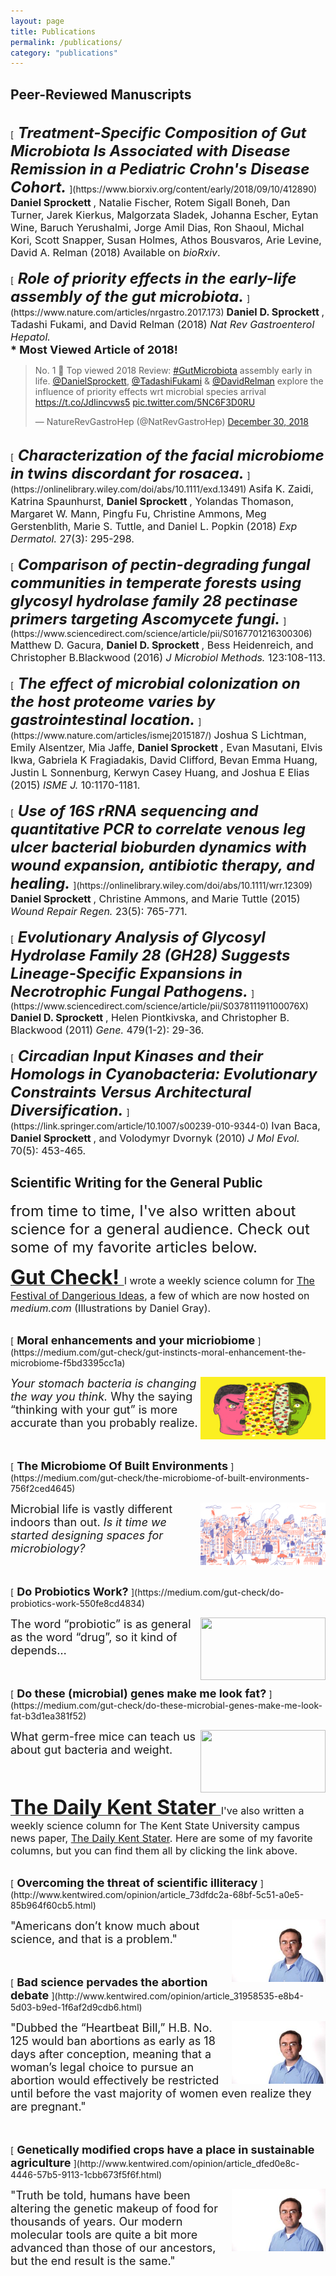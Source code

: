 ```yaml
---
layout: page
title: Publications
permalink: /publications/
category: "publications"
---
```


<h2>Peer-Reviewed Manuscripts</h2>
<br>
[<font size="5">
    <i>
    <b>
      Treatment-Specific Composition of Gut Microbiota Is Associated with Disease Remission in a Pediatric Crohn's Disease Cohort.
    </b>
    </i>
</font>](https://www.biorxiv.org/content/early/2018/09/10/412890)
<font size="3">
  <b>
    Daniel Sprockett
  </b>
  , Natalie Fischer, Rotem Sigall Boneh, Dan Turner, Jarek Kierkus, Malgorzata Sladek, Johanna Escher, Eytan Wine, Baruch Yerushalmi, Jorge Amil Dias, Ron Shaoul, Michal Kori, Scott Snapper, Susan Holmes, Athos Bousvaros, Arie Levine, David A. Relman (2018) 
Available on <i>bioRxiv</i>.
</font>
<br>

<br>
[<font size="5">
    <i>
    <b>
      Role of priority effects in the early-life assembly of the gut microbiota.
    </b>
    </i>
</font>](https://www.nature.com/articles/nrgastro.2017.173)
<font size="3">
  <b>
    Daniel D. Sprockett
  </b>
  , Tadashi Fukami, and David Relman (2018)
  <i>
    Nat Rev Gastroenterol Hepatol. <br/>  
  </i>
 </font>
<font size="4"> 
  <b>
    * Most Viewed Article of 2018!
  </b>
 </font>

<br>

<blockquote class="twitter-tweet" data-conversation="none" data-lang="en"><p lang="en" dir="ltr">No. 1 🏅 Top viewed 2018 Review: <a href="https://twitter.com/hashtag/GutMicrobiota?src=hash&amp;ref_src=twsrc%5Etfw">#GutMicrobiota</a> assembly early in life. <a href="https://twitter.com/DanielSprockett?ref_src=twsrc%5Etfw">@DanielSprockett</a>, <a href="https://twitter.com/TadashiFukami?ref_src=twsrc%5Etfw">@TadashiFukami</a> &amp; <a href="https://twitter.com/DavidRelman?ref_src=twsrc%5Etfw">@DavidRelman</a> explore the influence of priority effects wrt microbial species arrival <a href="https://t.co/JdIincvws5">https://t.co/JdIincvws5</a> <a href="https://t.co/5NC6F3D0RU">pic.twitter.com/5NC6F3D0RU</a></p>&mdash; NatureRevGastroHep (@NatRevGastroHep) <a href="https://twitter.com/NatRevGastroHep/status/1079425099936268288?ref_src=twsrc%5Etfw">December 30, 2018</a></blockquote>
<script async src="https://platform.twitter.com/widgets.js" charset="utf-8"></script>


<br>
[<font size="5">
    <i>
    <b>
      Characterization of the facial microbiome in twins discordant for rosacea.
    </b>
    </i>
</font>](https://onlinelibrary.wiley.com/doi/abs/10.1111/exd.13491)
<font size="3">
  Asifa K. Zaidi, Katrina Spaunhurst, 
  <b>
    Daniel Sprockett
  </b>
  , Yolandas Thomason, Margaret W. Mann, Pingfu Fu, Christine Ammons, Meg Gerstenblith, Marie S. Tuttle, and Daniel L. Popkin (2018)
  <i>
    Exp Dermatol. 
  </i>
  27(3): 295-298.
</font>
<br>

<br>
[<font size="5">
    <i>
    <b>
      Comparison of pectin-degrading fungal communities in temperate forests using glycosyl hydrolase family 28 pectinase primers targeting Ascomycete fungi.
    </b>
    </i>
</font>](https://www.sciencedirect.com/science/article/pii/S0167701216300306)
<font size="3">
  Matthew D. Gacura, 
  <b>
    Daniel D. Sprockett
  </b>
  , Bess Heidenreich, and Christopher B.Blackwood (2016)
  <i>
    J Microbiol Methods. 
  </i>
  123:108-113.
</font>
<br>

<br>
[<font size="5">
    <i>
    <b>
      The effect of microbial colonization on the host proteome varies by gastrointestinal location.
    </b>
    </i>
</font>](https://www.nature.com/articles/ismej2015187/)
<font size="3">
  Joshua S Lichtman, Emily Alsentzer, Mia Jaffe, 
  <b>
    Daniel Sprockett
  </b>
  , Evan Masutani, Elvis Ikwa, Gabriela K Fragiadakis, David Clifford, Bevan Emma Huang, Justin L Sonnenburg, Kerwyn Casey Huang, and Joshua E Elias (2015)
  <i>
    ISME J. 
  </i>
  10:1170-1181.
</font>
<br>

<br>
[<font size="5">
    <i>
    <b>
      Use of 16S rRNA sequencing and quantitative PCR to correlate venous leg ulcer bacterial bioburden dynamics with wound expansion, antibiotic therapy, and healing.
    </b>
    </i>
</font>](https://onlinelibrary.wiley.com/doi/abs/10.1111/wrr.12309)
<font size="3">
  <b>
    Daniel Sprockett
  </b>
  , Christine Ammons, and Marie Tuttle (2015)
  <i>
    Wound Repair Regen. 
  </i>
  23(5): 765-771.
</font>
<br>

<br>
[<font size="5">
    <i>
    <b>
      Evolutionary Analysis of Glycosyl Hydrolase Family 28 (GH28) Suggests Lineage-Specific Expansions in Necrotrophic Fungal Pathogens.
    </b>
    </i>
</font>](https://www.sciencedirect.com/science/article/pii/S037811191100076X)
<font size="3">
  <b>
    Daniel D. Sprockett
  </b>
  , Helen Piontkivska, and Christopher B. Blackwood (2011)
  <i>
    Gene. 
  </i>
  479(1-2): 29-36.
</font>
<br>

<br>
[<font size="5">
    <i>
    <b>
      Circadian Input Kinases and their Homologs in Cyanobacteria: Evolutionary Constraints Versus Architectural Diversification.
    </b>
    </i>
</font>](https://link.springer.com/article/10.1007/s00239-010-9344-0)
<font size="3">
  Ivan Baca, 
  <b>
    Daniel Sprockett
  </b>
  , and Volodymyr Dvornyk (2010)
  <i>
    J Mol Evol. 
  </i>
  70(5): 453-465.
</font>
<br>


<h2>Scientific Writing for the General Public</h2>
<font size="5">from time to time, I've also written about science for a general audience. Check out some of my favorite articles below.</font>

<br>

[<font size="6">
    <b>
      Gut Check!
    </b>
</font>](https://medium.com/gut-check)
<font size="3">
  I wrote a weekly science column for <a href="https://festivalofdangerousideas.com/">The Festival of Dangerious Ideas</a>, a few of which are now hosted on <i>medium.com</i> (Illustrations by Daniel Gray).
</font>

<br>
[<font size="4">
    <b>
      Moral enhancements and your micriobiome
    </b>
</font>](https://medium.com/gut-check/gut-instincts-moral-enhancement-the-microbiome-f5bd3395cc1a)
<p>
<img src="/images/GutCheck_1.png" style="float:right;width:200px;height:100px;">
<font size="4">
  <i> Your stomach bacteria is changing the way you think. </i>
  Why the saying “thinking with your gut” is more accurate than you probably realize.
</font>
</p>
<br>

<br>
[<font size="4">
    <b>
      The Microbiome Of Built Environments
    </b>
</font>](https://medium.com/gut-check/the-microbiome-of-built-environments-756f2ced4645)
<p>
<img src="/images/GutCheck_2.png" style="float:right;width:200px;height:100px;">
<font size="4">
  Microbial life is vastly different indoors than out.
  <i> Is it time we started designing spaces for microbiology?</i>
</font>
</p>
<br>

<br>
[<font size="4">
    <b>
      Do Probiotics Work?
    </b>
</font>](https://medium.com/gut-check/do-probiotics-work-550fe8cd4834)
<p>
<img src="/images/GutCheck_3.png" style="float:right;width:200px;height:100px;">
<font size="4">
  The word “probiotic” is as general as the word “drug”, so it kind of depends…
</font>
</p>
<br>

<br>
[<font size="4">
    <b>
      Do these (microbial) genes make me look fat?
    </b>
</font>](https://medium.com/gut-check/do-these-microbial-genes-make-me-look-fat-b3d1ea381f52)
<p>
<img src="/images/GutCheck_4.png" style="float:right;width:200px;height:100px;">
<font size="4">
  What germ-free mice can teach us about gut bacteria and weight.</font>
</p>
<br>

<br>

[<font size="6">
    <b>
      The Daily Kent Stater
    </b>
</font>](http://www.kentwired.com/search/?f=html&q=daniel+sprockett&s=start_time&sd=desc&l=25&t=article%2Ccollection%2Cvideo%2Cyoutube&nsa=eedition)
<font size="3">
  I've also written a weekly science column for The Kent State University campus news paper, <a href="http://www.kentwired.com/">The Daily Kent Stater</a>. Here are some of my favorite columns, but you can find them all by clicking the link above. 
</font>

<br>
[<font size="4">
    <b>
      Overcoming the threat of scientific illiteracy
    </b>
</font>](http://www.kentwired.com/opinion/article_73dfdc2a-68bf-5c51-a0e5-85b964f60cb5.html)
<p>
<img src="/images/KentStater_headshot.jpg" style="float:right;width:150px;height:100px;">
<font size="4">
  "Americans don’t know much about science, and that is a problem."</font>
</p>
<br>

<br>
[<font size="4">
    <b>
      Bad science pervades the abortion debate
    </b>
</font>](http://www.kentwired.com/opinion/article_31958535-e8b4-5d03-b9ed-1f6af2d9cdb6.html)
<p>
<img src="/images/KentStater_headshot.jpg" style="float:right;width:150px;height:100px;">
<font size="4">
  "Dubbed the “Heartbeat Bill,” H.B. No. 125 would ban abortions as early as 18 days after conception, meaning that a woman’s legal choice to pursue an abortion would effectively be restricted until before the vast majority of women even realize they are pregnant."</font>
</p>
<br>

<br>
[<font size="4">
    <b>
      Genetically modified crops have a place in sustainable agriculture
    </b>
</font>](http://www.kentwired.com/opinion/article_dfed0e8c-4446-57b5-9113-1cbb673f5f6f.html)
<p>
<img src="/images/KentStater_headshot.jpg" style="float:right;width:150px;height:100px;">
<font size="4">
  "Truth be told, humans have been altering the genetic makeup of food for thousands of years. Our modern molecular tools are quite a bit more advanced than those of our ancestors, but the end result is the same."</font>
</p>
<br>
